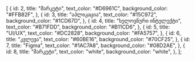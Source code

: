 [
  {
    id: 2,
    title: "მარკეტი",
    text_color: "#D6961C",
    background_color: "#FFB82F",
  },
  {
    id: 3,
    title: "აპლიკაცია",
    text_color: "#15C972",
    background_color: "#1CD67D",
  },
  {
    id: 4,
    title: "ხელოვნური ინტელექტი",
    text_color: "#B71FDD",
    background_color: "#B11CD6",
  },
  {
    id: 5,
    title: "UI/UX",
    text_color: "#DC2828",
    background_color: "#FA5757",
  },
  {
    id: 6,
    title: "კვლევა",
    text_color: "#60BE16",
    background_color: "#70CF25",
  },
  {
    id: 7,
    title: "Figma",
    text_color: "#1AC7A8",
    background_color: "#08D2AE",
  },
  {
    id: 8,
    title: "მარკეტი",
    text_color: "white",
    background_color: "white",
  },
];
